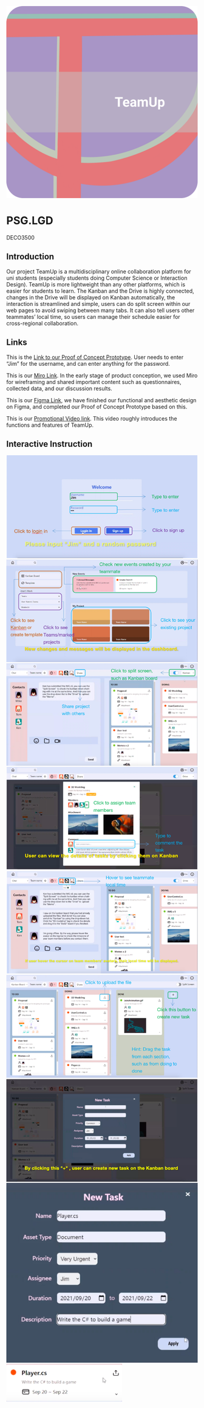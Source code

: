 ![](https://github.com/realDona1dTrump/PSG.LGD/blob/main/Wiki_images/LOGO.jpg)

# PSG.LGD
DECO3500

## Introduction

Our project TeamUp is a multidisciplinary online collaboration platform for uni students (especially students doing Computer Science or Interaction Design). TeamUp is more lightweight than any other platforms, which is easier for students to learn. The Kanban and the Drive is highly connected, changes in the Drive will be displayed on Kanban automatically, the interaction is streamlined and simple, users can do split screen within our web pages to avoid swiping between many tabs. It can also tell users other teammates’ local time, so users can manage their schedule easier for cross-regional collaboration. 


## Links

This is the [Link to our Proof of Concept Prototype](https://github.com/realDona1dTrump/PSG.LGD/blob/main/pages/kanban.html.md). User needs to enter “Jim” for the username, and can enter anything for the password.

This is our [Miro Link](https://miro.com/app/board/o9J_lz9jLgs=/?invite_link_id=921271592583). In the early stage of product conception, we used Miro for wireframing and shared important content such as questionnaires, collected data, and our discussion results.

This is our [Figma Link](https://www.figma.com/file/FZD6PdI99MoQNfOJ8uXydH/DECO3500-MedFi-Prototype-(Copy)?node-id=0%3A1), we have finished our functional and aesthetic design on Figma, and completed our Proof of Concept Prototype based on this.

This is our [Promotional Video link](https://youtu.be/TmvrwKlb3us). This video roughly introduces the functions and features of TeamUp.


## Interactive Instruction
![](https://github.com/realDona1dTrump/PSG.LGD/blob/main/Wiki_images/%E5%BE%AE%E4%BF%A1%E5%9B%BE%E7%89%87_20211022010030.png)
![](https://github.com/realDona1dTrump/PSG.LGD/blob/main/Wiki_images/%E5%BE%AE%E4%BF%A1%E5%9B%BE%E7%89%87_202110220100301.png)
![](https://github.com/realDona1dTrump/PSG.LGD/blob/main/Wiki_images/%E5%BE%AE%E4%BF%A1%E5%9B%BE%E7%89%87_202110220100302.png)
![](https://github.com/realDona1dTrump/PSG.LGD/blob/main/Wiki_images/%E5%BE%AE%E4%BF%A1%E5%9B%BE%E7%89%87_202110220100303.png)
![](https://github.com/realDona1dTrump/PSG.LGD/blob/main/Wiki_images/%E5%BE%AE%E4%BF%A1%E5%9B%BE%E7%89%87_202110220100304.png)
![](https://github.com/realDona1dTrump/PSG.LGD/blob/main/Wiki_images/%E5%BE%AE%E4%BF%A1%E5%9B%BE%E7%89%87_202110220100305.png)
![](https://github.com/realDona1dTrump/PSG.LGD/blob/main/Wiki_images/5.png)
![](https://github.com/realDona1dTrump/PSG.LGD/blob/main/Wiki_images/%E5%BE%AE%E4%BF%A1%E5%9B%BE%E7%89%87_202110220100307.png)
![](https://github.com/realDona1dTrump/PSG.LGD/blob/main/Wiki_images/%E5%BE%AE%E4%BF%A1%E5%9B%BE%E7%89%87_202110220100308.png)

